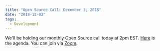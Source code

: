 ```yaml
---
title: "Open Source Call: December 3, 2018"
date: "2018-12-03"
tags: 
  - Development
---
```


We'll be holding our monthly Open Source call today at 2pm EST. [Here](https://docs.google.com/document/d/1Ls841wwnHZWCWz-F-9XueYRVReek0Pyc-kfQsC7d_VI/edit?usp=sharing) is the agenda. You can join via [Zoom](https://zoom.us/j/430942847).
